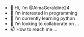- 👋 Hi, I’m @AlmaGeraldine24
- 👀 I’m interested in  programming
- 🌱 I’m currently learning  python
- 💞️ I’m looking to collaborate on ...
- 📫 How to reach me ...

<!---
AlmaGeraldine24/AlmaGeraldine24 is a ✨ special ✨ repository because its `README.md` (this file) appears on your GitHub profile.
You can click the Preview link to take a look at your changes.
--->
